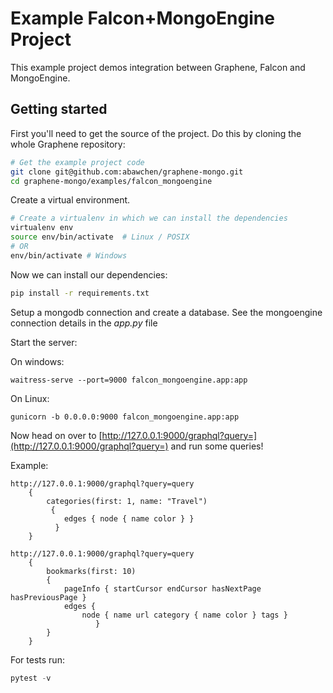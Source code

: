 
Example Falcon+MongoEngine Project
================================

This example project demos integration between Graphene, Falcon and MongoEngine.

Getting started
---------------

First you'll need to get the source of the project. Do this by cloning the
whole Graphene repository:

```bash
# Get the example project code
git clone git@github.com:abawchen/graphene-mongo.git
cd graphene-mongo/examples/falcon_mongoengine
```

Create a virtual environment.

```bash
# Create a virtualenv in which we can install the dependencies
virtualenv env
source env/bin/activate  # Linux / POSIX
# OR
env/bin/activate # Windows
```

Now we can install our dependencies:

```bash
pip install -r requirements.txt
```

Setup a mongodb connection and create a database.
See the mongoengine connection details in the *app.py* file

Start the server:

On windows:
```
waitress-serve --port=9000 falcon_mongoengine.app:app
```

On Linux:
```
gunicorn -b 0.0.0.0:9000 falcon_mongoengine.app:app
```

Now head on over to
[http://127.0.0.1:9000/graphql?query=](http://127.0.0.1:9000/graphql?query=)
and run some queries!

Example:

```
http://127.0.0.1:9000/graphql?query=query
    {
        categories(first: 1, name: "Travel")
         {
            edges { node { name color } }
          }
    }
```

```
http://127.0.0.1:9000/graphql?query=query
    { 
        bookmarks(first: 10) 
        { 
            pageInfo { startCursor endCursor hasNextPage hasPreviousPage }
            edges { 
                node { name url category { name color } tags }
                   }
        }
    }
```

For tests run:

```python
pytest -v
```
